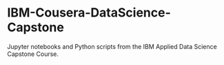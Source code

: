 # IBM-Cousera-DataScience-Capstone
Jupyter notebooks and Python scripts from the IBM Applied Data Science Capstone Course.
